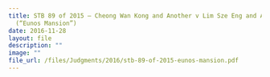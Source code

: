 ```yaml
---
title: STB 89 of 2015 – Cheong Wan Kong and Another v Lim Sze Eng and Another
  (“Eunos Mansion”)
date: 2016-11-28
layout: file
description: ""
image: ""
file_url: /files/Judgments/2016/stb-89-of-2015-eunos-mansion.pdf
---
```

